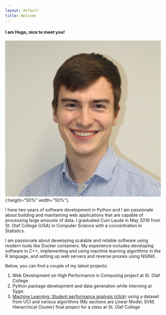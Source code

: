 ```yaml
---
layout: default
title: Welcome
---
```


#### I am Hugo, nice to meet you!

![profile](/assets/img/profile.jpg){:height="50%" width="50%"}.

I have two years of software development in Python and I am passionate about building and maintaining
web applications that are capable of processing large amounts of data. I graduated Cum Laude in May 2019
from St. Olaf College (USA) in Computer Science with a concentration in Statistics.

I am passionate about developing scalable and reliable software using modern tools like Docker containers.
My experience includes developing software in C++, implementing and using machine learning algorithms in the R language,
and setting up web servers and reverse proxies using NGINX.

Below, you can find a couple of my latest projects:

1. Web Development on High Performance in Computing project at St. Olaf College
2. Python package development and data generation while interning at Sygic
3. [Machine Learning: Student performance analysis (click)](mlearn.html) using a dataset from UCI and various algorithms (My sections are Linear Model, SVM, Hierarchical Cluster) final project for a class at St. Olaf College


